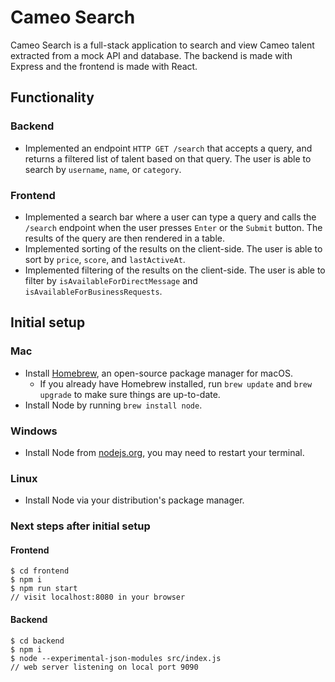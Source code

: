 # Cameo Search

Cameo Search is a full-stack application to search and view Cameo talent extracted from a mock API and database. The backend is made with Express and the frontend is made with React. 

## Functionality
### Backend
- Implemented an endpoint `HTTP GET /search` that accepts a query, and returns a filtered list of talent based on that query. The user is able to search by `username`, `name`, or `category`.

### Frontend
- Implemented a search bar where a user can type a query and calls the `/search` endpoint when the user presses `Enter` or the `Submit` button. The results of the query are then rendered in a table. 
- Implemented sorting of the results on the client-side. The user is able to sort by `price`, `score`, and `lastActiveAt`.
- Implemented filtering of the results on the client-side. The user is able to filter by `isAvailableForDirectMessage` and `isAvailableForBusinessRequests`.

## Initial setup
### Mac
- Install [Homebrew](https://brew.sh/), an open-source package manager for macOS.
  - If you already have Homebrew installed, run `brew update` and `brew upgrade` to make sure things are up-to-date.
- Install Node by running `brew install node`.

### Windows
- Install Node from [nodejs.org](https://nodejs.org/en/download/), you may need to restart your terminal.

### Linux
- Install Node via your distribution's package manager.

### Next steps after initial setup
#### Frontend
```
$ cd frontend
$ npm i
$ npm run start
// visit localhost:8080 in your browser
```

#### Backend
```
$ cd backend
$ npm i
$ node --experimental-json-modules src/index.js
// web server listening on local port 9090
```
